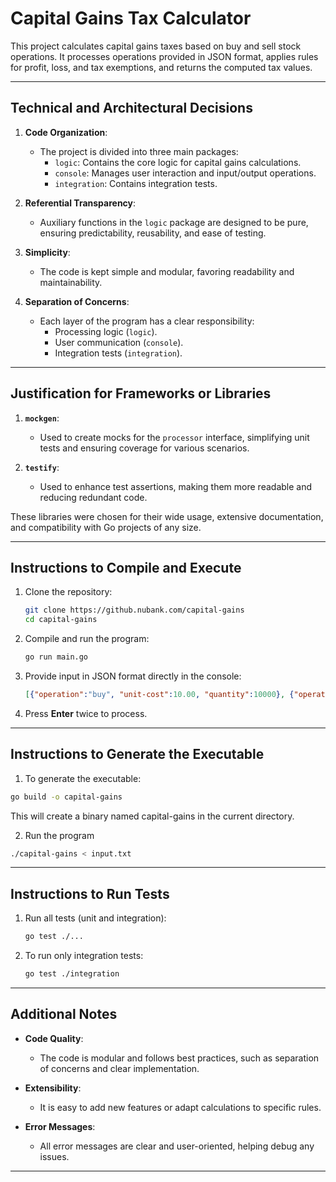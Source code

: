 # Capital Gains Tax Calculator

This project calculates capital gains taxes based on buy and sell stock operations. It processes operations provided in JSON format, applies rules for profit, loss, and tax exemptions, and returns the computed tax values.

---

## Technical and Architectural Decisions

1. **Code Organization**:
   - The project is divided into three main packages:
      - `logic`: Contains the core logic for capital gains calculations.
      - `console`: Manages user interaction and input/output operations.
      - `integration`: Contains integration tests.

2. **Referential Transparency**:
   - Auxiliary functions in the `logic` package are designed to be pure, ensuring predictability, reusability, and ease of testing.

3. **Simplicity**:
   - The code is kept simple and modular, favoring readability and maintainability.

4. **Separation of Concerns**:
   - Each layer of the program has a clear responsibility:
      - Processing logic (`logic`).
      - User communication (`console`).
      - Integration tests (`integration`).

---

## Justification for Frameworks or Libraries

1. **`mockgen`**:
   - Used to create mocks for the `processor` interface, simplifying unit tests and ensuring coverage for various scenarios.

2. **`testify`**:
   - Used to enhance test assertions, making them more readable and reducing redundant code.

These libraries were chosen for their wide usage, extensive documentation, and compatibility with Go projects of any size.

---

## Instructions to Compile and Execute

1. Clone the repository:
   ```bash
   git clone https://github.nubank.com/capital-gains
   cd capital-gains
   ```

2. Compile and run the program:
   ```bash
   go run main.go
   ```

3. Provide input in JSON format directly in the console:
   ```json
   [{"operation":"buy", "unit-cost":10.00, "quantity":10000}, {"operation":"sell", "unit-cost":50.00, "quantity":5000}]
   ```

4. Press **Enter** twice to process.

---

## Instructions to Generate the Executable

1. To generate the executable:
```bash
go build -o capital-gains
```
This will create a binary named capital-gains in the current directory.

2. Run the program
```bash
./capital-gains < input.txt
```

---

## Instructions to Run Tests

1. Run all tests (unit and integration):
   ```bash
   go test ./...
   ```

2. To run only integration tests:
   ```bash
   go test ./integration
   ```

---

## Additional Notes

- **Code Quality**:
   - The code is modular and follows best practices, such as separation of concerns and clear implementation.

- **Extensibility**:
   - It is easy to add new features or adapt calculations to specific rules.

- **Error Messages**:
   - All error messages are clear and user-oriented, helping debug any issues.

---
